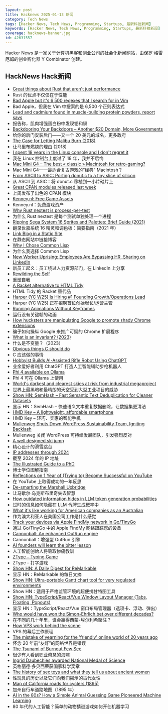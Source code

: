 ```yaml
---
layout: post
title: Hacknews 2025-01-13 新闻
category: Tech News
tags: [Hacker News, Tech News, Programming, Startups, 最新科技新闻]
keywords: [Hacker News, Tech News, Programming, Startups, 最新科技新闻]
coverage: hacknews-banner.jpg
id: 42631557
---
```


Hacker News 是一家关于计算机黑客和创业公司的社会化新闻网站，由保罗·格雷厄姆的创业孵化器 Y Combinator 创建。

## HackNews Hack新闻

- [Great things about Rust that aren't just performance](https://ntietz.com/blog/great-things-about-rust-beyond-perf/)
- Rust 的优点不仅仅在于性能
- [Bad Apple but it's 6,500 regexes that I search for in Vim](https://eieio.games/blog/bad-apple-with-regex-in-vim/)
- Bad Apple，但我在 Vim 中搜索的是 6,500 个正则表达式
- [Lead and cadmium found in muscle-building protein powders, report says](https://www.wqow.com/health-watch/lead-and-cadmium-found-in-muscle-building-protein-powders-report-says/article_882063dc-8b86-5437-ac52-49530da83de0.html)
- 报告称，肌肉增强蛋白粉中发现铅和镉
- [Backdooring Your Backdoors – Another $20 Domain, More Governments](https://labs.watchtowr.com/more-governments-backdoors-in-your-backdoors/)
- 给你的后门安装后门——又一个 20 美元的域名，更多政府
- [The Case for Letting Malibu Burn (2018)](https://longreads.com/2018/12/04/the-case-for-letting-malibu-burn/)
- 让马里布燃烧的理由 (2018)
- [I spent 18 years in the Linux console and I don't regret it](https://eugene-andrienko.com/en/it/2024/01/02/life-in-console)
- 我在 Linux 控制台上度过了 18 年，我并不后悔
- [Mac Mini G4 – The best « classic » Macintosh for retro-gaming?](https://www.xtof.info/MacMiniG4-the-best-classic-macintosh-for-retrogaming.html)
- Mac Mini G4——最适合复古游戏的“经典” Macintosh？
- [From ASCII to ASIC: Porting donut.c to a tiny slice of silicon](https://www.a1k0n.net/2025/01/10/tiny-tapeout-donut.html)
- 从 ASCII 到 ASIC：将 donut.c 移植到一小片硅片上
- [Great CPAN modules released last week](https://niceperl.blogspot.com/2025/01/dxxx-20-great-cpan-modules-released.html)
- 上周发布了出色的 CPAN 模块
- [Kenney.nl: Free Game Assets](https://www.kenney.nl/)
- Kenney.nl：免费游戏资产
- [Why Rust nextest is process-per-test](https://sunshowers.io/posts/nextest-process-per-test/)
- 为什么 Rust nextest 是每个测试单独处理一个进程
- [Ripping Sega System 16 Sprites and Palettes: Brief Guide (2021)](http://reassembler.blogspot.com/)
- 翻录世嘉系统 16 精灵和调色板：简要指南（2021 年）
- [Link Blog in a Static Site](http://rednafi.com/misc/link_blog/)
- 在静态网站中链接博客
- [Why I Chose Common Lisp](https://blog.djhaskin.com/blog/why-i-chose-common-lisp/)
- 为什么我选择 Common Lisp
- [New Worker Uprising: Employees Are Bypassing HR, Sharing on LinkedIn](https://www.businessinsider.com/new-worker-uprising-hr-out-toxicity-bullying-linkedin-in-2025-1)
- 新员工起义：员工绕过人力资源部门，在 LinkedIn 上分享
- [Rewilding the Self](https://worldsensorium.com/rewilding-the-self/)
- 重塑自我
- [A Racket alternative to HTML Tidy](https://joeldueck.com/what-about/html-printer/index.html)
- HTML Tidy 的 Racket 替代品
- [Harper (YC W25) Is Hiring #1 Founding Growth/Operations Lead](https://www.ycombinator.com/companies/harper/jobs/VUe2K9r-founding-operations-lead)
- Harper (YC W25) 正在招聘首位创始增长/运营主管
- [Running Animations Without Keyframes](https://css-tip.com/animation-without-keyframes/)
- 运行没有关键帧的动画
- [How hucksters are manipulating Google to promote shady Chrome extensions](https://arstechnica.com/security/2025/01/googles-chrome-web-store-has-a-serious-spam-problem-promoting-shady-extensions/)
- 骗子如何操纵 Google 来推广可疑的 Chrome 扩展程序
- [What is an invariant? (2023)](https://matklad.github.io/2023/10/06/what-is-an-invariant.html)
- 什么是不变量？（2023）
- [Obvious things C should do](https://www.digitalmars.com/articles/Cobvious.html)
- C 应该做的事情
- [Hobbyist Builds AI-Assisted Rifle Robot Using ChatGPT](https://www.zmescience.com/science/news-science/hobbyist-builds-ai-assisted-rifle/)
- 业余爱好者利用 ChatGPT 打造人工智能辅助步枪机器人
- [Phi 4 available on Ollama](https://ollama.com/library/phi4)
- Phi 4 可在 Ollama 上使用
- [World's darkest and clearest skies at risk from industrial megaproject](https://www.eso.org/public/news/eso2501/)
- 世界上最黑暗和最晴朗的天空受到大型工业项目的威胁
- [Show HN: SemHash – Fast Semantic Text Deduplication for Cleaner Datasets](https://github.com/MinishLab/semhash)
- 显示 HN：SemHash – 快速语义文本重复数据删除，让数据集更清洁
- [HMD Key – A lightweight, affordable smartphone](https://www.hmd.com/en_int/press/hmd-key-press-release)
- HMD Key – 轻巧、实惠的智能手机
- [Mullenweg Shuts Down WordPress Sustainability Team, Igniting Backlash](https://www.therepository.email/mullenweg-shuts-down-wordpress-sustainability-team-igniting-backlash)
- Mullenweg 关闭 WordPress 可持续发展团队，引发强烈反对
- [A well designed ski jump](https://www.dezeen.com/2025/01/08/bergisel-ski-jump-zaha-hadid-21st-century-architecture/)
- 精心设计的滑雪跳台
- [IP addresses through 2024](https://www.potaroo.net/ispcol/2025-01/addr2024.html)
- 截至 2024 年的 IP 地址
- [The Illustrated Guide to a PhD](https://matt.might.net/articles/phd-school-in-pictures/?_nospa=true)
- 博士学位图解指南
- [Reflections on 1 Year of (Trying to) Become Successful on YouTube](https://chaserensberger.com/blog/Reflections-On-1-Year-Of-Making-YouTube-Videos)
- 在 YouTube 上取得成功的一年反思
- [De-smarting the Marshall Uxbridge](https://tomscii.sig7.se/2025/01/De-smarting-the-Marshall-Uxbridge)
- 让马歇尔·乌克斯布里奇失去智慧
- [How outdated information hides in LLM token generation probabilities](https://blog.anj.ai/2025/01/llm-token-generation-probabilities.html)
- 过时的信息如何隐藏在 LLM 令牌生成概率中
- [What it's like working for American companies as an Australian](https://www.seangoedecke.com/working-for-americans/)
- 作为澳大利亚人在美国公司工作是什么感觉
- [Track your devices via Apple FindMy network in Go/TinyGo](https://github.com/hybridgroup/go-haystack)
- 通过 Go/TinyGo 中的 Apple FindMy 网络跟踪您的设备
- [Cannonball: An enhanced OutRun engine](https://github.com/djyt/cannonball)
- Cannonball：增强型 OutRun 引擎
- [AI founders will learn the bitter lesson](https://lukaspetersson.com/blog/2025/bitter-vertical/)
- 人工智能创始人将吸取惨痛教训
- [ZType – Typing Game](https://zty.pe/)
- ZType – 打字游戏
- [Show HN: A Daily Digest for ReMarkable](https://digest.ferrucc.io/)
- 显示 HN：ReMarkable 的每日文摘
- [Show HN: Ultra-portable Gantt chart tool for very regulated environments](https://github.com/aerugo/simplegantt)
- Show HN：适用于严格监管环境的超便携甘特图工具
- [Show HN: TypeScript/React/Vue Window Layout Manager (Tabs, Floating, Popouts)](https://github.com/mathuo/dockview)
- 显示 HN：TypeScript/React/Vue 窗口布局管理器（选项卡、浮动、弹出）
- [Who would have won the Simon-Ehrlich bet over different decades?](https://ourworldindata.org/simon-ehrlich-bet)
- 在不同的几十年里，谁会赢得西蒙-埃尔利希赌注？
- [How VPS work behind the scene](https://www.youtube.com/watch?v=pC-JwAd7W1M)
- VPS 的幕后工作原理
- [The mistake of yearning for the 'friendly' online world of 20 years ago](https://english.elpais.com/lifestyle/2025-01-07/the-internet-hasnt-made-us-bad-we-were-already-like-that-the-mistake-of-yearning-for-the-friendly-online-world-of-20-years-ago.html)
- 怀念 20 年前“友好”的网络世界是错误
- [The Tsunami of Burnout Few See](http://charleshughsmith.blogspot.com/2025/01/i-quit-tsunami-of-burnout-few-see.html)
- 很少有人看到职业倦怠的海啸
- [Ingrid Daubechies awarded National Medal of Science](https://today.duke.edu/2025/01/ingrid-daubechies-awarded-national-medal-science)
- 英格丽德·多贝西荣获国家科学奖章
- [The history of sex toys and what they tell us about ancient women](https://www.rte.ie/lifestyle/living/2025/0110/1489456-the-history-of-sex-toys-and-what-they-tell-us-about-ancient-women/)
- 性玩具的历史以及它们向我们揭示的古代女性
- [Map of California roads for cyclers (1895)](https://www.loc.gov/resource/g4361p.ct000092/?r=-0.628,0.425,1.749,0.902,0)
- 加州自行车道路地图（1895 年）
- [AI in the 80s? How a Simple Animal Guessing Game Pioneered Machine Learning](https://medium.com/@alexey.medvecky/ai-in-the-80s-how-a-simple-animal-guessing-game-pioneered-machine-learning-before-it-was-cool-2f4a63dfe762)
- 80 年代的人工智能？简单的动物猜谜游戏如何开创机器学习

